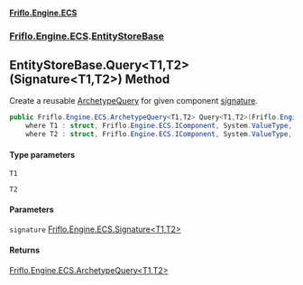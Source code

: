 #### [Friflo.Engine.ECS](index.md 'index')
### [Friflo.Engine.ECS](Friflo.Engine.ECS.md 'Friflo.Engine.ECS').[EntityStoreBase](EntityStoreBase.md 'Friflo.Engine.ECS.EntityStoreBase')

## EntityStoreBase.Query<T1,T2>(Signature<T1,T2>) Method

Create a reusable [ArchetypeQuery](ArchetypeQuery.md 'Friflo.Engine.ECS.ArchetypeQuery') for given component [signature](EntityStoreBase.Query_T1,T2_(Signature_T1,T2_).md#Friflo.Engine.ECS.EntityStoreBase.Query_T1,T2_(Friflo.Engine.ECS.Signature_T1,T2_).signature 'Friflo.Engine.ECS.EntityStoreBase.Query<T1,T2>(Friflo.Engine.ECS.Signature<T1,T2>).signature').

```csharp
public Friflo.Engine.ECS.ArchetypeQuery<T1,T2> Query<T1,T2>(Friflo.Engine.ECS.Signature<T1,T2> signature)
    where T1 : struct, Friflo.Engine.ECS.IComponent, System.ValueType, System.ValueType
    where T2 : struct, Friflo.Engine.ECS.IComponent, System.ValueType, System.ValueType;
```
#### Type parameters

<a name='Friflo.Engine.ECS.EntityStoreBase.Query_T1,T2_(Friflo.Engine.ECS.Signature_T1,T2_).T1'></a>

`T1`

<a name='Friflo.Engine.ECS.EntityStoreBase.Query_T1,T2_(Friflo.Engine.ECS.Signature_T1,T2_).T2'></a>

`T2`
#### Parameters

<a name='Friflo.Engine.ECS.EntityStoreBase.Query_T1,T2_(Friflo.Engine.ECS.Signature_T1,T2_).signature'></a>

`signature` [Friflo.Engine.ECS.Signature&lt;](Signature_T1,T2_.md 'Friflo.Engine.ECS.Signature<T1,T2>')[T1](EntityStoreBase.Query_T1,T2_(Signature_T1,T2_).md#Friflo.Engine.ECS.EntityStoreBase.Query_T1,T2_(Friflo.Engine.ECS.Signature_T1,T2_).T1 'Friflo.Engine.ECS.EntityStoreBase.Query<T1,T2>(Friflo.Engine.ECS.Signature<T1,T2>).T1')[,](Signature_T1,T2_.md 'Friflo.Engine.ECS.Signature<T1,T2>')[T2](EntityStoreBase.Query_T1,T2_(Signature_T1,T2_).md#Friflo.Engine.ECS.EntityStoreBase.Query_T1,T2_(Friflo.Engine.ECS.Signature_T1,T2_).T2 'Friflo.Engine.ECS.EntityStoreBase.Query<T1,T2>(Friflo.Engine.ECS.Signature<T1,T2>).T2')[&gt;](Signature_T1,T2_.md 'Friflo.Engine.ECS.Signature<T1,T2>')

#### Returns
[Friflo.Engine.ECS.ArchetypeQuery&lt;](ArchetypeQuery_T1,T2_.md 'Friflo.Engine.ECS.ArchetypeQuery<T1,T2>')[T1](EntityStoreBase.Query_T1,T2_(Signature_T1,T2_).md#Friflo.Engine.ECS.EntityStoreBase.Query_T1,T2_(Friflo.Engine.ECS.Signature_T1,T2_).T1 'Friflo.Engine.ECS.EntityStoreBase.Query<T1,T2>(Friflo.Engine.ECS.Signature<T1,T2>).T1')[,](ArchetypeQuery_T1,T2_.md 'Friflo.Engine.ECS.ArchetypeQuery<T1,T2>')[T2](EntityStoreBase.Query_T1,T2_(Signature_T1,T2_).md#Friflo.Engine.ECS.EntityStoreBase.Query_T1,T2_(Friflo.Engine.ECS.Signature_T1,T2_).T2 'Friflo.Engine.ECS.EntityStoreBase.Query<T1,T2>(Friflo.Engine.ECS.Signature<T1,T2>).T2')[&gt;](ArchetypeQuery_T1,T2_.md 'Friflo.Engine.ECS.ArchetypeQuery<T1,T2>')